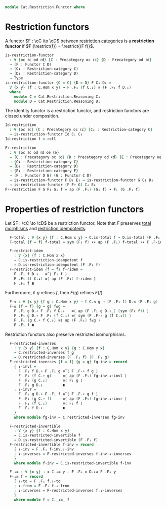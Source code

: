 <!--
```agda
open import Cat.Restriction.Base
open import Cat.Prelude

import Cat.Restriction.Reasoning
```
-->

```agda
module Cat.Restriction.Functor where
```

<!--
```agda
open Functor
```
-->

# Restriction functors

A functor $F : \cC \to \cD$ between [restriction categories] is a
**restriction functor** if $F (\restrict{f}) = \restrict{(F f)}$.

[restriction categories]: Cat.Restriction.Base.html

```agda
is-restriction-functor
  : ∀ {oc ℓc od ℓd} {C : Precategory oc ℓc} {D : Precategory od ℓd}
  → (F : Functor C D)
  → (C↓ : Restriction-category C)
  → (D↓ : Restriction-category D)
  → Type _
is-restriction-functor {C = C} {D = D} F C↓ D↓ =
  ∀ {x y} (f : C.Hom x y) → F .F₁ (f C.↓) ≡ (F .F₁ f D.↓)
  where
    module C = Cat.Restriction.Reasoning C↓
    module D = Cat.Restriction.Reasoning D↓
```

The identity functor is a restriction functor, and restriction functors
are closed under composition.

```agda
Id-restriction
  : ∀ {oc ℓc} {C : Precategory oc ℓc} {C↓ : Restriction-category C}
  → is-restriction-functor Id C↓ C↓
Id-restriction f = refl

F∘-restriction
  : ∀ {oc ℓc od ℓd oe ℓe}
  → {C : Precategory oc ℓc} {D : Precategory od ℓd} {E : Precategory oe ℓe}
  → {C↓ : Restriction-category C}
  → {D↓ : Restriction-category D}
  → {E↓ : Restriction-category E}
  → (F : Functor D E) (G : Functor C D)
  → is-restriction-functor F D↓ E↓ → is-restriction-functor G C↓ D↓
  → is-restriction-functor (F F∘ G) C↓ E↓
F∘-restriction F G F↓ G↓ f = ap (F .F₁) (G↓ f) ∙ F↓ (G .F₁ f)
```

# Properties of restriction functors

Let $F : \cC \to \cD$ be a restriction functor. Note that $F$ preserves
[total morphisms] and [restriction idempotents].

[total morphisms]: Cat.Restriction.Reasoning.html#total-morphisms
[restriction idempotents]: Cat.Restriction.Reasoning.html#restriction-idempotents

<!--
```agda
module is-restriction-functor
  {oc ℓc od ℓd} {C : Precategory oc ℓc} {D : Precategory od ℓd}
  (F : Functor C D)
  (C↓ : Restriction-category C)
  (D↓ : Restriction-category D)
  (F↓ : is-restriction-functor F C↓ D↓)
  where
  private
    module C = Cat.Restriction.Reasoning C↓
    module D = Cat.Restriction.Reasoning D↓
```
-->

```agda
  F-total : ∀ {x y} {f : C.Hom x y} → C.is-total f → D.is-total (F .F₁ f)
  F-total {f = f} f-total = sym (F↓ f) ∙∙ ap (F .F₁) f-total ∙∙ F .F-id

  F-restrict-idem
    : ∀ {x} {f : C.Hom x x}
    → C.is-restriction-idempotent f
    → D.is-restriction-idempotent (F .F₁ f)
  F-restrict-idem {f = f} f-ridem =
    F .F₁ f D.↓   ≡˘⟨ F↓ f ⟩
    F .F₁ (f C.↓) ≡⟨ ap (F .F₁) f-ridem ⟩
    F .F₁ f ∎
```

Furthermore, if $g$ refines $f$, then $F(g)$ refines $F(f)$.

```agda
  F-≤ : ∀ {x y} {f g : C.Hom x y} → f C.≤ g → (F .F₁ f) D.≤ (F .F₁ g)
  F-≤ {f = f} {g = g} f≤g =
    F .F₁ g D.∘ F .F₁ f D.↓   ≡⟨ ap (F .F₁ g D.∘_) (sym (F↓ f)) ⟩
    F .F₁ g D.∘ F .F₁ (f C.↓) ≡⟨ sym (F .F-∘ g (f C.↓)) ⟩
    F .F₁ (g C.∘ f C.↓) ≡⟨ ap (F .F₁) f≤g ⟩
    F .F₁ f ∎
```

Restriction functors also preserve restricted isomorphisms.

```agda
  F-restricted-inverses
    : ∀ {x y} {f : C.Hom x y} {g : C.Hom y x}
    → C.restricted-inverses f g
    → D.restricted-inverses (F .F₁ f) (F .F₁ g)
  F-restricted-inverses {f = f} {g = g} fg-inv = record
    { ↓-invl =
      F .F₁ f D.∘ F .F₁ g ≡˘⟨ F .F-∘ f g ⟩
      F .F₁ (f C.∘ g)     ≡⟨ ap (F .F₁) fg-inv.↓-invl ⟩
      F .F₁ (g C.↓)       ≡⟨ F↓ g ⟩
      F .F₁ g D.↓         ∎
    ; ↓-invr =
      F .F₁ g D.∘ F .F₁ f ≡˘⟨ F .F-∘ g f ⟩
      F .F₁ (g C.∘ f)     ≡⟨ ap (F .F₁) fg-inv.↓-invr ⟩
      F .F₁ (f C.↓)       ≡⟨ F↓ f ⟩
      F .F₁ f D.↓         ∎
    }
    where module fg-inv = C.restricted-inverses fg-inv

  F-restricted-invertible
    : ∀ {x y} {f : C.Hom x y}
    → C.is-restricted-invertible f
    → D.is-restricted-invertible (F .F₁ f)
  F-restricted-invertible f-inv = record
    { ↓-inv = F .F₁ f-inv.↓-inv
    ; ↓-inverses = F-restricted-inverses f-inv.↓-inverses
    }
    where module f-inv = C.is-restricted-invertible f-inv

  F-↓≅ : ∀ {x y} → x C.↓≅ y → F .F₀ x D.↓≅ F .F₀ y
  F-↓≅ f = record
    { ↓-to = F .F₁ f.↓-to
    ; ↓-from = F .F₁ f.↓-from
    ; ↓-inverses = F-restricted-inverses f.↓-inverses
    }
    where module f = C._↓≅_ f
```
